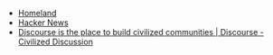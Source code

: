 - [Homeland](https://homeland.ruby-china.org/)
- [Hacker News](https://news.ycombinator.com/)
- [Discourse is the place to build civilized communities | Discourse - Civilized Discussion](https://www.discourse.org/)